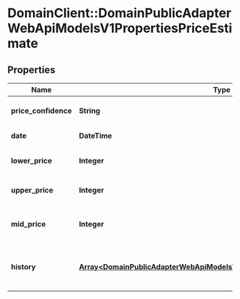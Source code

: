 # DomainClient::DomainPublicAdapterWebApiModelsV1PropertiesPriceEstimate

## Properties
Name | Type | Description | Notes
------------ | ------------- | ------------- | -------------
**price_confidence** | **String** | Gets or sets the confidence. | [optional] 
**date** | **DateTime** | Gets or sets the date. | [optional] 
**lower_price** | **Integer** | Gets or sets the lower price. | [optional] 
**upper_price** | **Integer** | Gets or sets the upper price. | [optional] 
**mid_price** | **Integer** | Mid Price. Average of Upper and Lower | [optional] 
**history** | [**Array&lt;DomainPublicAdapterWebApiModelsV1PropertiesHistoricalPriceEstimate&gt;**](DomainPublicAdapterWebApiModelsV1PropertiesHistoricalPriceEstimate.md) | Gets or sets the historical price estimates | [optional] 



